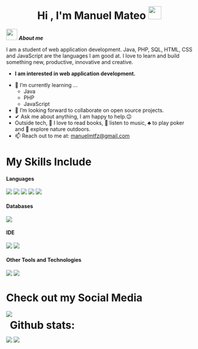 <h1 align="center">Hi , I'm Manuel Mateo <img src="https://media.giphy.com/media/hvRJCLFzcasrR4ia7z/giphy.gif" width="35"></h1>

<img src="https://media.giphy.com/media/ObNTw8Uzwy6KQ/giphy.gif" width="30px">&nbsp;***About me***

I am a student of web application development. Java, PHP, SQL, HTML, CSS and JavaScript are the languages I am good at. I love to learn and build something new, productive, innovative and creative.
* **I am interested in web application development.**
- 🌱 I’m currently learning ...
  - Java
  - PHP
  - JavaScript
- 👯 I’m looking forward to collaborate on open source projects.
- ✔ Ask me about anything, I am happy to help.😉<br>
- Outside tech, 📖 I love to read books, 🎵 listen to music, ♣️ to play poker and 🌴 explore nature outdoors.
- 📫 Reach out to me at: <a href="manuelmtfz@gmail.com">manuelmtfz@gmail.com</a>

<h1>My Skills Include</h1>

<h4> Languages </h4>
<span> 
  <img src="https://img.shields.io/badge/Java-ED8B00?style=for-the-badge&logo=java&logoColor=white">
  <img src="https://img.shields.io/badge/PHP-777BB4?style=for-the-badge&logo=php&logoColor=white">
  <img src="https://img.shields.io/badge/HTML5-E34F26?style=for-the-badge&logo=html5&logoColor=white">
  <img src="https://img.shields.io/badge/CSS3-1572B6?style=for-the-badge&logo=css3&logoColor=white">
  <img src="https://img.shields.io/badge/JavaScript-F7DF1E?style=for-the-badge&logo=javascript&logoColor=black">
</span>

<h4> Databases </h4>
<span>
  <img src="https://img.shields.io/badge/MySQL-00000F?style=for-the-badge&logo=mysql&logoColor=white">
</span>

<h4> IDE </h4>
<span>
<img src = "https://img.shields.io/badge/NetBeansIDE-1B6AC6.svg?style=for-the-badge&logo=apache-netbeans-ide&logoColor=white">
<img src="https://img.shields.io/badge/Visual_Studio_Code-0078D4?style=for-the-badge&logo=visual%20studio%20code&logoColor=white">


<h4> Other Tools and Technologies </h4>
<span>
  <img src="https://img.shields.io/badge/Git-F05032?style=for-the-badge&logo=git&logoColor=white">
  <img src="https://img.shields.io/badge/Xampp-F37623?style=for-the-badge&logo=xampp&logoColor=white">

</span>

<h1>Check out my Social Media</h1>
<a href= "https://es.linkedin.com/">
  <img src= "https://img.shields.io/badge/linkedin-%230077B5.svg?style=for-the-badge&logo=linkedin&logoColor=white">
</a>

<h1 style="margin: 5px 10px;">Github stats:</h1> 

[![](https://github-readme-stats.vercel.app/api?username=mateoPuntoJar&show_icons=true&theme=tokyonight&hide_border=true&locale=en)](https://github.com/mateoPuntoJar)
[![](https://github-readme-streak-stats.herokuapp.com/?user=mateoPuntoJar&theme=material-palenight)](https://github.com/mateoPuntoJar)
</div>




















